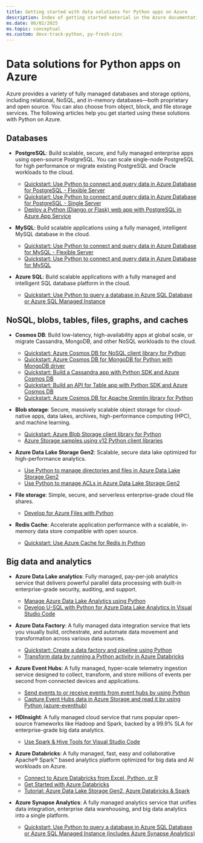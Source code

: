 ```yaml
---
title: Getting started with data solutions for Python apps on Azure
description: Index of getting started material in the Azure documentation for data solutions for Python apps.
ms.date: 06/02/2025
ms.topic: conceptual
ms.custom: devx-track-python, py-fresh-zinc
---
```


# Data solutions for Python apps on Azure

Azure provides a variety of fully managed databases and storage options, including relational, NoSQL, and in-memory databases—both proprietary and open source. You can also choose from object, block, and file storage services. The following articles help you get started using these solutions with Python on Azure.

## Databases

- **PostgreSQL**: Build scalable, secure, and fully managed enterprise apps using open-source PostgreSQL. You can scale single-node PostgreSQL for high performance or migrate existing PostgreSQL and Oracle workloads to the cloud.

  - [Quickstart: Use Python to connect and query data in Azure Database for PostgreSQL - Flexible Server](/azure/postgresql/flexible-server/connect-python)
  - [Quickstart: Use Python to connect and query data in Azure Database for PostgreSQL - Single Server](/azure/postgresql/single-server/connect-python)
  - [Deploy a Python (Django or Flask) web app with PostgreSQL in Azure App Service](/azure/app-service/tutorial-python-postgresql-app?toc=/azure/developer/python/toc.json&bc=/azure/developer/breadcrumb/toc.json)

- **MySQL**: Build scalable applications using a fully managed, intelligent MySQL database in the cloud.
  - [Quickstart: Use Python to connect and query data in Azure Database for MySQL - Flexible Server](/azure/mysql/flexible-server/connect-python)
  - [Quickstart: Use Python to connect and query data in Azure Database for MySQL](/azure/mysql/single-server/connect-python)

- **Azure SQL**: Build scalable applications with a fully managed and intelligent SQL database platform in the cloud.
  - [Quickstart: Use Python to query a database  in Azure SQL Database or Azure SQL Managed Instance](/azure/azure-sql/database/connect-query-python)

## NoSQL, blobs, tables, files, graphs, and caches

- **Cosmos DB**: Build low-latency, high-availability apps at global scale, or migrate Cassandra, MongoDB, and other NoSQL workloads to the cloud.
  - [Quickstart: Azure Cosmos DB for NoSQL client library for Python](/azure/cosmos-db/nosql/quickstart-python)
  - [Quickstart: Azure Cosmos DB for MongoDB for Python with MongoDB driver](/azure/cosmos-db/mongodb/quickstart-python)
  - [Quickstart: Build a Cassandra app with Python SDK and Azure Cosmos DB](/azure/cosmos-db/cassandra/manage-data-python)
  - [Quickstart: Build an API for Table app with Python SDK and Azure Cosmos DB](/azure/cosmos-db/table/quickstart-python)
  - [Quickstart: Azure Cosmos DB for Apache Gremlin library for Python](/azure/cosmos-db/gremlin/quickstart-python)

- **Blob storage**: Secure, massively scalable object storage for cloud-native apps, data lakes, archives, high-performance computing (HPC), and machine learning.
  - [Quickstart: Azure Blob Storage client library for Python](/azure/storage/blobs/storage-quickstart-blobs-python)
  - [Azure Storage samples using v12 Python client libraries](/azure/storage/common/storage-samples-python)

- **Azure Data Lake Storage Gen2**: Scalable, secure data lake optimized for high-performance analytics.
  - [Use Python to manage directories and files in Azure Data Lake Storage Gen2](/azure/storage/blobs/data-lake-storage-directory-file-acl-python)
  - [Use Python to manage ACLs in Azure Data Lake Storage Gen2](/azure/storage/blobs/data-lake-storage-acl-python)

- **File storage**: Simple, secure, and serverless enterprise-grade cloud file shares.
  - [Develop for Azure Files with Python](/azure/storage/files/storage-python-how-to-use-file-storage)

- **Redis Cache**: Accelerate application performance with a scalable, in-memory data store compatible with open source.
  - [Quickstart: Use Azure Cache for Redis in Python](/azure/azure-cache-for-redis/cache-python-get-started)

## Big data and analytics

- **Azure Data Lake analytics**: Fully managed, pay-per-job analytics service that delivers powerful parallel data processing with built-in enterprise-grade security, auditing, and support.
  - [Manage Azure Data Lake Analytics using Python](/azure/data-lake-analytics/data-lake-analytics-manage-use-python-sdk)
  - [Develop U-SQL with Python for Azure Data Lake Analytics in Visual Studio Code](/azure/data-lake-analytics/data-lake-analytics-u-sql-develop-with-python-r-csharp-in-vscode)

- **Azure Data Factory**: A fully managed data integration service that lets you visually build, orchestrate, and automate data movement and transformation across various data sources.
  - [Quickstart: Create a data factory and pipeline using Python](/azure/data-factory/quickstart-create-data-factory-python)
  - [Transform data by running a Python activity in Azure Databricks](/azure/data-factory/transform-data-databricks-python)

- **Azure Event Hubs**: A fully managed, hyper-scale telemetry ingestion service designed to collect, transform, and store millions of events per second from connected devices and applications.
  - [Send events to or receive events from event hubs by using Python](/azure/event-hubs/event-hubs-python-get-started-send)
  - [Capture Event Hubs data in Azure Storage and read it by using Python (azure-eventhub)](/azure/event-hubs/event-hubs-capture-python)

- **HDInsight**: A fully managed cloud service that runs popular open-source frameworks like Hadoop and Spark, backed by a 99.9% SLA for enterprise-grade big data analytics.
  - [Use Spark & Hive Tools for Visual Studio Code](/azure/hdinsight/hdinsight-for-vscode)

- **Azure Databricks**: A fully managed, fast, easy and collaborative Apache® Spark™ based analytics platform optimized for big data and AI workloads on Azure.
  - [Connect to Azure Databricks from Excel, Python, or R](/azure/databricks/scenarios/connect-databricks-excel-python-r)
  - [Get Started with Azure Databricks](/azure/databricks/getting-started/)
  - [Tutorial: Azure Data Lake Storage Gen2, Azure Databricks & Spark](/azure/storage/blobs/data-lake-storage-use-databricks-spark)

- **Azure Synapse Analytics**: A fully managed analytics service that unifies data integration, enterprise data warehousing, and big data analytics into a single platform.
  - [Quickstart: Use Python to query a database in Azure SQL Database or Azure SQL Managed Instance (includes Azure Synapse Analytics)](/azure/azure-sql/database/connect-query-python)
